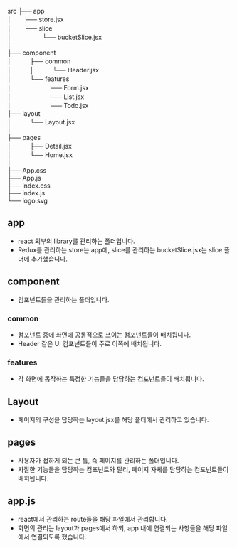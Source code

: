 src
├── app  
│　　├── store.jsx  
│　　└── slice  
│　　　　　└── bucketSlice.jsx  
│  
├── component  
│　　　├── common  
│　　　│　　　└── Header.jsx  
│　　　└── features  
│　　　　　　└── Form.jsx  
│　　　　　　└── List.jsx  
│　　　　　　└── Todo.jsx  
├── layout  
│　　　└── Layout.jsx  
│  
├── pages  
│　　　├── Detail.jsx  
│　　　└── Home.jsx  
│  
├── App.css  
├── App.js  
├── index.css  
├── index.js  
└── logo.svg  

## app

- react 외부의 library를 관리하는 폴더입니다.
- Redux를 관리하는 store는 app에, slice를 관리하는 bucketSlice.jsx는 slice 폴더에 추가했습니다.

## component

- 컴포넌트들을 관리하는 폴더입니다.

### common

- 컴포넌트 중에 화면에 공통적으로 쓰이는 컴포넌트들이 배치됩니다.
- Header 같은 UI 컴포넌트들이 주로 이쪽에 배치됩니다.

### features

- 각 화면에 동작하는 특정한 기능들을 담당하는 컴포넌트들이 배치됩니다.

## Layout

- 페이지의 구성을 담당하는 layout.jsx를 해당 폴더에서 관리하고 있습니다.

## pages

- 사용자가 접하게 되는 큰 틀, 즉 페이지를 관리하는 폴더입니다.
- 자잘한 기능들을 담당하는 컴포넌트와 달리, 페이지 자체를 담당하는 컴포넌트들이 배치됩니다.

## app.js

- react에서 관리하는 route들을 해당 파일에서 관리합니다.
- 화면의 관리는 layout과 pages에서 하되, app 내에 연결되는 사항들을 해당 파일에서 연결되도록 했습니다.
